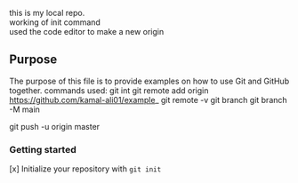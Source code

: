 this is my local repo. <br>
 working of init command <br>
 used the code editor to make a new origin
 ## Purpose
 The purpose of this file is to provide examples on how to use Git and GitHub together.
 commands used:
 git int
 git remote add origin https://github.com/kamal-ali01/example_
 git remote -v
 git branch
 git branch -M main

 git push -u origin master
 
 ### Getting started
 [x] Initialize your repository with `git init`
 
